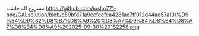 مشروع الة حاسبة 
https://github.com/ioslm771-png/CALsolution/blob/c59bfd71a9ccfeefea4281ae7ff012d44ad57a13/%D9%84%D9%82%D8%B7%D8%A9%20%D8%A7%D9%84%D8%B4%D8%A7%D8%B4%D8%A9%202025-09-30%20182258.png 
